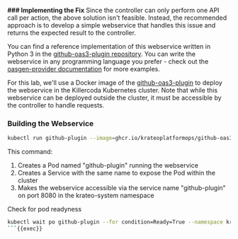 **### Implementing the Fix**
Since the controller can only perform one API call per action, the above solution isn't feasible. Instead, the recommended approach is to develop a simple webservice that handles this issue and returns the expected result to the controller.

You can find a reference implementation of this webservice written in Python 3 in the [github-oas3-plugin repository](https://github.com/krateoplatformops/github-oas3-plugin/blob/main/README.md). You can write the webservice in any programming language you prefer - check out the [oasgen-provider documentation](https://github.com/krateoplatformops/oasgen-provider/blob/main/README.md#how-to-write-a-webservice) for more examples.

For this lab, we'll use a Docker image of the [github-oas3-plugin](https://github.com/krateoplatformops/github-oas3-plugin) to deploy the webservice in the Killercoda Kubernetes cluster. Note that while this webservice can be deployed outside the cluster, it must be accessible by the controller to handle requests.

### Building the Webservice
```bash
kubectl run github-plugin --image=ghcr.io/krateoplatformops/github-oas3-plugin:0.0.1 --expose --port=8080 -n krateo-system
```

This command:
1. Creates a Pod named "github-plugin" running the webservice
2. Creates a Service with the same name to expose the Pod within the cluster
3. Makes the webservice accessible via the service name "github-plugin" on port 8080 in the krateo-system namespace


Check for pod readyness
```bash
kubectl wait po github-plugin --for condition=Ready=True --namespace krateo-system --timeout=300s
```{{exec}}
